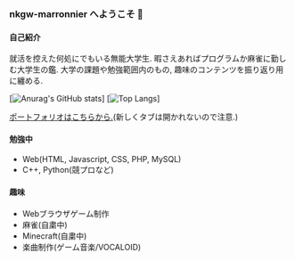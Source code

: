### nkgw-marronnier へようこそ 👋

#### 自己紹介

就活を控えた何処にでもいる無能大学生. 暇さえあればプログラムか麻雀に勤しむ大学生の鑑. 
大学の課題や勉強範囲内のもの, 趣味のコンテンツを振り返り用に纏める.

[![Anurag's GitHub stats](https://github-readme-stats.vercel.app/api?username=nkgw-marronnier&theme=chartreuse-dark&show_icons=true)]
[![Top Langs](https://github-readme-stats.vercel.app/api/top-langs/?username=nkgw-marronnier&layout=compact)]

[ポートフォリオはこちらから.](https://nkgw-marronnier.github.io/index.html)(新しくタブは開かれないので注意.)

#### 勉強中

* Web(HTML, Javascript, CSS, PHP, MySQL)
* C++, Python(競プロなど)

#### 趣味

* Webブラウザゲーム制作
* 麻雀(自粛中)
* Minecraft(自粛中)
* 楽曲制作(ゲーム音楽/VOCALOID)
